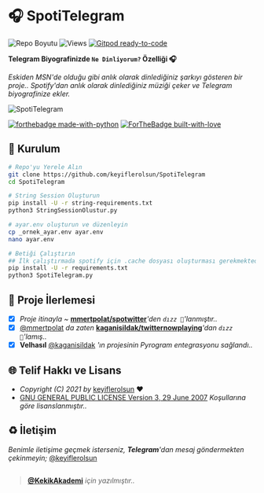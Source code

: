 # 🎧 SpotiTelegram

![Repo Boyutu](https://img.shields.io/github/repo-size/keyiflerolsun/SpotiTelegram) ![Views](https://hits.seeyoufarm.com/api/count/incr/badge.svg?url=https://github.com/keyiflerolsun/SpotiTelegram&title=Profile%20Views) [![Gitpod ready-to-code](https://img.shields.io/badge/Gitpod-ready--to--code-blue?logo=gitpod)](https://gitpod.io/#https://github.com/keyiflerolsun/SpotiTelegram)

**Telegram Biyografinizde `Ne Dinliyorum?` Özelliği 🎧**

*Eskiden MSN'de olduğu gibi anlık olarak dinlediğiniz şarkıyı gösteren bir proje..*
*Spotify'dan anlık olarak dinlediğiniz müziği çeker ve Telegram biyografinize ekler.*

![SpotiTelegram](https://i.imgur.com/AbMc48d.png)

[![forthebadge made-with-python](http://ForTheBadge.com/images/badges/made-with-python.svg)](https://www.python.org/)
[![ForTheBadge built-with-love](http://ForTheBadge.com/images/badges/built-with-love.svg)](https://GitHub.com/keyiflerolsun/)

## 🚀 Kurulum

```bash
# Repo'yu Yerele Alın
git clone https://github.com/keyiflerolsun/SpotiTelegram
cd SpotiTelegram

# String Session Oluşturun
pip install -U -r string-requirements.txt
python3 StringSessionOlustur.py

# ayar.env oluşturun ve düzenleyin
cp _ornek_ayar.env ayar.env
nano ayar.env

# Betiği Çalıştırın
## İlk çalıştırmada spotify için .cache dosyası oluşturması gerekmektedir.
pip install -U -r requirements.txt
python3 SpotiTelegram.py
```

## 📝 Proje İlerlemesi

- [x] *Proje itinayla* *~* **[mmertpolat/spotwitter](https://github.com/mmertpolat/spotwitter)***'den `dızz 🐍`'lanmıştır..*
- [x] [@mmertpolat](https://github.com/mmertpolat) *da zaten* **[kaganisildak/twitternowplaying](https://github.com/kaganisildak/twitternowplaying)***'dan `dızz 🐍`'lamış..*
- [x] **Velhasıl** [@kaganisildak](https://github.com/kaganisildak) *'ın projesinin Pyrogram entegrasyonu sağlandı..*

## 🌐 Telif Hakkı ve Lisans

* *Copyright (C) 2021 by* [keyiflerolsun](https://github.com/keyiflerolsun) ❤️️
* [GNU GENERAL PUBLIC LICENSE Version 3, 29 June 2007](https://github.com/keyiflerolsun/SpotiTelegram/blob/master/LICENSE) *Koşullarına göre lisanslanmıştır..*

## ♻️ İletişim

*Benimle iletişime geçmek isterseniz, **Telegram**'dan mesaj göndermekten çekinmeyin;* [@keyiflerolsun](https://t.me/keyiflerolsun)

##

> **[@KekikAkademi](https://t.me/KekikAkademi)** *için yazılmıştır..*
